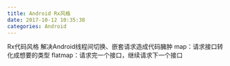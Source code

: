 ```yaml
---
title: Android Rx风格
date: 2017-10-12 10:35:38
categories: Android
---
```

Rx代码风格
解决Android线程间切换、嵌套请求造成代码臃肿
map：请求接口转化成想要的类型
flatmap：请求完一个接口，继续请求下一个接口